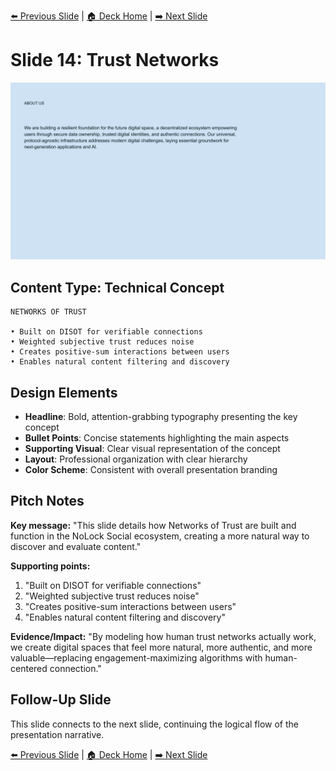 <!-- Navigation Header -->
[⬅️ Previous Slide](slide13.md) | [🏠 Deck Home](../README.md) | [➡️ Next Slide](slide15.md)

# Slide 14: Trust Networks

![Trust Networks](../images/slide14.png)

## Content Type: Technical Concept

```
NETWORKS OF TRUST

• Built on DISOT for verifiable connections
• Weighted subjective trust reduces noise
• Creates positive-sum interactions between users
• Enables natural content filtering and discovery
```

## Design Elements

- **Headline**: Bold, attention-grabbing typography presenting the key concept
- **Bullet Points**: Concise statements highlighting the main aspects
- **Supporting Visual**: Clear visual representation of the concept
- **Layout**: Professional organization with clear hierarchy
- **Color Scheme**: Consistent with overall presentation branding

## Pitch Notes

**Key message:**
"This slide details how Networks of Trust are built and function in the NoLock Social ecosystem, creating a more natural way to discover and evaluate content."

**Supporting points:**
1. "Built on DISOT for verifiable connections"
2. "Weighted subjective trust reduces noise"
3. "Creates positive-sum interactions between users"
4. "Enables natural content filtering and discovery"

**Evidence/Impact:**
"By modeling how human trust networks actually work, we create digital spaces that feel more natural, more authentic, and more valuable—replacing engagement-maximizing algorithms with human-centered connection."

## Follow-Up Slide

This slide connects to the next slide, continuing the logical flow of the presentation narrative.


<!-- Navigation Footer -->
[⬅️ Previous Slide](slide13.md) | [🏠 Deck Home](../README.md) | [➡️ Next Slide](slide15.md)
